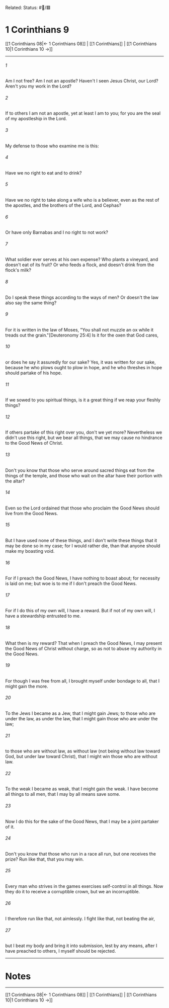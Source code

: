 Related:
Status: #📖/🟥
# 1 Corinthians 9

[[1 Corinthians 08|← 1 Corinthians 08]] | [[1 Corinthians]] | [[1 Corinthians 10|1 Corinthians 10 →]]
***



###### 1 
Am I not free? Am I not an apostle? Haven't I seen Jesus Christ, our Lord? Aren't you my work in the Lord? 

###### 2 
If to others I am not an apostle, yet at least I am to you; for you are the seal of my apostleship in the Lord. 

###### 3 
My defense to those who examine me is this: 

###### 4 
Have we no right to eat and to drink? 

###### 5 
Have we no right to take along a wife who is a believer, even as the rest of the apostles, and the brothers of the Lord, and Cephas? 

###### 6 
Or have only Barnabas and I no right to not work? 

###### 7 
What soldier ever serves at his own expense? Who plants a vineyard, and doesn't eat of its fruit? Or who feeds a flock, and doesn't drink from the flock's milk? 

###### 8 
Do I speak these things according to the ways of men? Or doesn't the law also say the same thing? 

###### 9 
For it is written in the law of Moses, "You shall not muzzle an ox while it treads out the grain."<crossref intro="9:9">[Deuteronomy 25:4]</crossref> Is it for the oxen that God cares, 

###### 10 
or does he say it assuredly for our sake? Yes, it was written for our sake, because he who plows ought to plow in hope, and he who threshes in hope should partake of his hope. 

###### 11 
If we sowed to you spiritual things, is it a great thing if we reap your fleshly things? 

###### 12 
If others partake of this right over you, don't we yet more? Nevertheless we didn't use this right, but we bear all things, that we may cause no hindrance to the Good News of Christ. 

###### 13 
Don't you know that those who serve around sacred things eat from the things of the temple, and those who wait on the altar have their portion with the altar? 

###### 14 
Even so the Lord ordained that those who proclaim the Good News should live from the Good News. 

###### 15 
But I have used none of these things, and I don't write these things that it may be done so in my case; for I would rather die, than that anyone should make my boasting void. 

###### 16 
For if I preach the Good News, I have nothing to boast about; for necessity is laid on me; but woe is to me if I don't preach the Good News. 

###### 17 
For if I do this of my own will, I have a reward. But if not of my own will, I have a stewardship entrusted to me. 

###### 18 
What then is my reward? That when I preach the Good News, I may present the Good News of Christ without charge, so as not to abuse my authority in the Good News. 

###### 19 
For though I was free from all, I brought myself under bondage to all, that I might gain the more. 

###### 20 
To the Jews I became as a Jew, that I might gain Jews; to those who are under the law, as under the law, that I might gain those who are under the law; 

###### 21 
to those who are without law, as without law (not being without law toward God, but under law toward Christ), that I might win those who are without law. 

###### 22 
To the weak I became as weak, that I might gain the weak. I have become all things to all men, that I may by all means save some. 

###### 23 
Now I do this for the sake of the Good News, that I may be a joint partaker of it. 

###### 24 
Don't you know that those who run in a race all run, but one receives the prize? Run like that, that you may win. 

###### 25 
Every man who strives in the games exercises self-control in all things. Now they do it to receive a corruptible crown, but we an incorruptible. 

###### 26 
I therefore run like that, not aimlessly. I fight like that, not beating the air, 

###### 27 
but I beat my body and bring it into submission, lest by any means, after I have preached to others, I myself should be rejected.

---
# Notes


***
[[1 Corinthians 08|← 1 Corinthians 08]] | [[1 Corinthians]] | [[1 Corinthians 10|1 Corinthians 10 →]]
